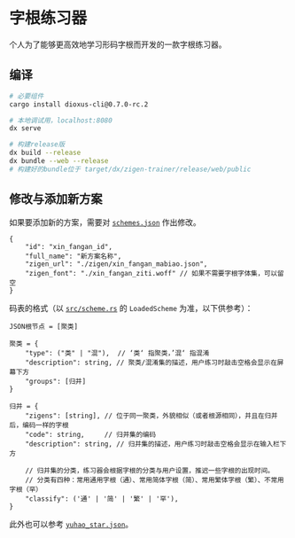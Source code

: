 # 字根练习器

个人为了能够更高效地学习形码字根而开发的一款字根练习器。

## 编译

```bash
# 必要组件
cargo install dioxus-cli@0.7.0-rc.2

# 本地调试用，localhost:8080
dx serve

# 构建release版
dx build --release
dx bundle --web --release
# 构建好的bundle位于 target/dx/zigen-trainer/release/web/public
```

## 修改与添加新方案

如果要添加新的方案，需要对 [`schemes.json`](./assets/trainer/schemes.json) 作出修改。

```json5
{
    "id": "xin_fangan_id",
    "full_name": "新方案名称",
    "zigen_url": "./zigen/xin_fangan_mabiao.json",
    "zigen_font": "./xin_fangan_ziti.woff" // 如果不需要字根字体集，可以留空
}
```

码表的格式（以 [`src/scheme.rs`](./src/scheme.rs) 的 `LoadedScheme` 为准，以下供参考）：

```
JSON根节点 = [聚类]

聚类 = {
    "type": ("类" | "混"),  // ‘类‘ 指聚类，’混‘ 指混淆
    "description": string, // 聚类/混淆集的描述，用户练习时敲击空格会显示在屏幕下方
    "groups": [归并]
}

归并 = {
    "zigens": [string], // 位于同一聚类，外貌相似（或者根源相同），并且在归并后，编码一样的字根
    "code": string,     // 归并集的编码
    "description": string, // 归并集的描述，用户练习时敲击空格会显示在输入栏下方
    
    // 归并集的分类，练习器会根据字根的分类与用户设置，推迟一些字根的出现时间。
    // 分类有四种：常用通用字根（通）、常用简体字根（简）、常用繁体字根（繁）、不常用字根（罕）
    "classify": ('通' | '简' | '繁' | '罕'),
}
```

此外也可以参考 [`yuhao_star.json`](./assets/trainer/zigen/yuhao_star.json)。
